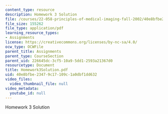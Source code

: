 ```yaml
---
content_type: resource
description: Homework 3 Solution
file: /courses/22-058-principles-of-medical-imaging-fall-2002/40e8bfbe23479c17109c1a0dbf1dd632_Homework3Solution.pdf
file_size: 155262
file_type: application/pdf
learning_resource_types:
- Assignments
license: https://creativecommons.org/licenses/by-nc-sa/4.0/
ocw_type: OCWFile
parent_title: Assignments
parent_type: CourseSection
parent_uid: 226645dc-3cf5-10a9-5dd1-2593a21367d0
resourcetype: Document
title: Homework3Solution.pdf
uid: 40e8bfbe-2347-9c17-109c-1a0dbf1dd632
video_files:
  video_thumbnail_file: null
video_metadata:
  youtube_id: null
---
```

Homework 3 Solution